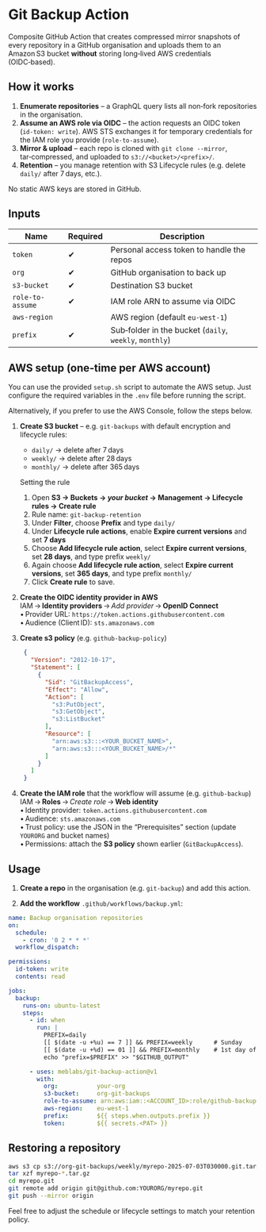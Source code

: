 # Git Backup Action

Composite GitHub Action that creates compressed mirror snapshots of every repository in a GitHub organisation and uploads them to an Amazon S3 bucket **without** storing long‑lived AWS credentials (OIDC‑based).

## How it works

1. **Enumerate repositories** – a GraphQL query lists all non‑fork repositories in the organisation.  
2. **Assume an AWS role via OIDC** – the action requests an OIDC token (`id‑token: write`). AWS STS exchanges it for temporary credentials for the IAM role you provide (`role‑to‑assume`).  
3. **Mirror & upload** – each repo is cloned with `git clone --mirror`, tar‑compressed, and uploaded to `s3://<bucket>/<prefix>/`.  
4. **Retention** – you manage retention with S3 Lifecycle rules (e.g. delete `daily/` after 7 days, etc.).

No static AWS keys are stored in GitHub.


## Inputs

| Name           | Required | Description                                         |
|----------------|----------|-----------------------------------------------------|
| `token`       | ✔︎       | Personal access token to handle the repos |
| `org`          | ✔︎       | GitHub organisation to back up                      |
| `s3-bucket`    | ✔︎       | Destination S3 bucket                               |
| `role-to-assume` | ✔︎     | IAM role ARN to assume via OIDC                     |
| `aws-region`   |          | AWS region (default `eu-west-1`)                    |
| `prefix`       | ✔︎       | Sub‑folder in the bucket (`daily`, `weekly`, `monthly`) |


## AWS setup (one‑time per AWS account)

You can use the provided `setup.sh` script to automate the AWS setup. Just configure the required variables in the `.env` file before running the script.

Alternatively, if you prefer to use the AWS Console, follow the steps below.

1. **Create S3 bucket** – e.g. `git-backups` with default encryption and lifecycle rules:  
   * `daily/`  → delete after 7 days  
   * `weekly/` → delete after 28 days  
   * `monthly/` → delete after 365 days

   Setting the rule 
   1. Open **S3 → Buckets → _your bucket_ → Management → Lifecycle rules → Create rule**  
   2. Rule name: `git-backup-retention`  
   3. Under **Filter**, choose **Prefix** and type `daily/`  
   4. Under **Lifecycle rule actions**, enable **Expire current versions** and set **7 days**  
   5. Choose **Add lifecycle rule action**, select **Expire current versions**, set **28 days**, and type prefix `weekly/`  
   6. Again choose **Add lifecycle rule action**, select **Expire current versions**, set **365 days**, and type prefix `monthly/`  
   7. Click **Create rule** to save.  

2. **Create the OIDC identity provider in AWS**  
   IAM → **Identity providers** → *Add provider* → **OpenID Connect**  
   • Provider URL: `https://token.actions.githubusercontent.com`  
   • Audience (Client ID): `sts.amazonaws.com`

3. **Create s3 policy** (e.g. `github-backup-policy`) 
    ```json
     {
       "Version": "2012-10-17",
       "Statement": [
         {
           "Sid": "GitBackupAccess",
           "Effect": "Allow",
           "Action": [
             "s3:PutObject",
             "s3:GetObject",
             "s3:ListBucket"
           ],
           "Resource": [
             "arn:aws:s3:::<YOUR_BUCKET_NAME>",
             "arn:aws:s3:::<YOUR_BUCKET_NAME>/*"
           ]
         }
       ]
     }
     ```

4. **Create the IAM role** that the workflow will assume (e.g. `github-backup`)  
   IAM → **Roles** → *Create role* → **Web identity**  
   • Identity provider: `token.actions.githubusercontent.com`  
   • Audience: `sts.amazonaws.com`  
   • Trust policy: use the JSON in the “Prerequisites” section (update `YOURORG` and bucket names)  
   • Permissions: attach the **S3 policy** shown earlier (`GitBackupAccess`).


## Usage 

1. **Create a repo** in the organisation (e.g. `git-backup`) and add this action.

2. **Add the workflow** `.github/workflows/backup.yml`:

```yaml
name: Backup organisation repositories
on:
  schedule:
    - cron: '0 2 * * *'  
  workflow_dispatch:

permissions:
  id-token: write
  contents: read

jobs:
  backup:
    runs-on: ubuntu-latest
    steps:
      - id: when
        run: |
          PREFIX=daily
          [[ $(date -u +%u) == 7 ]] && PREFIX=weekly      # Sunday
          [[ $(date -u +%d) == 01 ]] && PREFIX=monthly    # 1st day of month
          echo "prefix=$PREFIX" >> "$GITHUB_OUTPUT"

      - uses: meblabs/git-backup-action@v1
        with:
          org:           your-org
          s3-bucket:     org-git-backups
          role-to-assume: arn:aws:iam::<ACCOUNT_ID>:role/github-backup
          aws-region:    eu-west-1
          prefix:        ${{ steps.when.outputs.prefix }}
          token:         ${{ secrets.<PAT> }}
```

## Restoring a repository

```bash
aws s3 cp s3://org-git-backups/weekly/myrepo-2025-07-03T030000.git.tar.gz .
tar xzf myrepo-*.tar.gz
cd myrepo.git
git remote add origin git@github.com:YOURORG/myrepo.git
git push --mirror origin
```

Feel free to adjust the schedule or lifecycle settings to match your retention policy.
